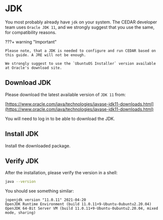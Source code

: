 # JDK

You most probably already have `jdk` on your system.
The CEDAR developer team uses `Oracle JDK 11`, and we strongly suggest that you use the same, for compatibility reasons.

???+ warning "Important"
    
    Please note, that a JDK is needed to configure and run CEDAR based on this guide. A JRE will not be enough.
    
    We strongly suggest to use the `UbuntuOS Installer` version available at Oracle's download site.

## Download JDK

Please download the latest available version of `JDK 11` from:

[https://www.oracle.com/java/technologies/javase-jdk11-downloads.html](https://www.oracle.com/java/technologies/javase-jdk11-downloads.html)

You will need to log in to be able to download the JDK.

## Install JDK

Install the downloaded package.

## Verify JDK

After the installation, please verify the version in a shell: 
```sh
java --version
```

You should see something similar:
```
jopenjdk version "11.0.11" 2021-04-20
OpenJDK Runtime Environment (build 11.0.11+9-Ubuntu-0ubuntu2.20.04)
OpenJDK 64-Bit Server VM (build 11.0.11+9-Ubuntu-0ubuntu2.20.04, mixed mode, sharing)
```

